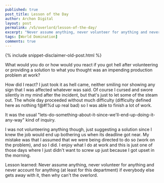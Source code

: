 ```yaml
---
published: true
post_title: Lesson of the Day
author: Archon Digital
layout: post
permalink: /v5/overlord/lesson-of-the-day/
excerpt: "Never assume anything, never volunteer for anything and never account for anything."
tags: [World Domination]
comments: true
---
```

{% include snippet-disclaimer-old-post.html %}

<p class="lead">What would you do or how would you react if you got hell after volunteering or providing a solution to what you thought was an impending production problem at work?</p>

<!--more-->

How did I react? I just took it as hell came, neither smiling nor showing any sign that I was affected whatever was said. Of course I cursed and swore silently in my mind after the incident, but that's just to let some of the steam out. The whole day proceeded without much difficulty (difficulty defined here as nothing f@#!%d up real bad) so I was able to finish a lot of work.

<p class="lead">It was the usual "lets-do-something-about-it-since-we'll-end-up-doing-it-any-way" kind of inquiry.</p>

I was not volunteering anything though, just suggesting a solution since I knew the job would end up bothering us when its deadline got near. My mistake was that I assumed that we were being directed to do so (work on the problem), and so I did. I enjoy what I do at work and this is just one of those days where I just didn't want to screw up just because I got upset in the morning.

Lesson learned: Never assume anything, never volunteer for anything and never account for anything (at least for this department) if everybody else gets away with it, then why can't the overlord.